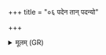 +++
title = "०६ पदेन तान् पदन्यो"

+++
<details><summary>मूलम् (GR)</summary>

पदेन तान् पदन्यो नयन्तु  
वधैर् एनान् पितरो दंसयन्तु ।  
यथा न जीवात् कतमश् चनैषाम् ॥
</details>